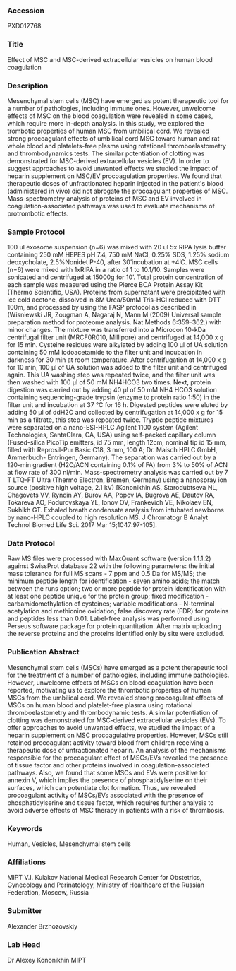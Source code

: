 ### Accession
PXD012768

### Title
Effect of MSC and MSC-derived extracellular vesicles on human blood coagulation

### Description
Mesenchymal stem cells (MSC) have emerged as potent therapeutic tool for a number of pathologies, including immune ones. However, unwelcome effects of MSC on the blood coagulation were revealed in some cases, which require more in-depth analysis. In this study, we explored the trombotic properties of human MSC from umbilical cord. We revealed strong procoagulant effects of umbilical cord MSC toward human and rat whole blood and platelets-free plasma using rotational thromboelastometry and thrombodynamics tests. The similar potentiation of clotting was demonstrated for MSC-derived extracellular vesicles (EV). In order to suggest approaches to avoid unwanted effects we studied the impact of heparin supplement on MSC/EV procoagulation properties. We found that therapeutic doses of unfractionated heparin injected in the patient's blood (administered in vivo) did not abrogate the procoagulant properties of MSC. Mass-spectrometry analysis of proteins of MSC and EV involved in coagulation-associated pathways was used  to evaluate mechanisms of protrombotic effects.

### Sample Protocol
100 ul exosome suspension (n=6) was mixed with 20 ul 5x RIPA lysis buffer containing 250 mM HEPES pH 7.4, 750 mM NaCl, 0.25% SDS, 1.25% sodium deoxycholate, 2.5%Nonidet P-40, after 30’incubation at +4’C. MSC сells (n=6)  were mixed with 1xRIPA in a ratio of 1 to 10.1/10. Samples were sonicated and centrifuged  at 15000g for 10’. Total protein concentration of each sample was measured using the Pierce BCA Protein Assay Kit (Thermo Scientific, USA). Proteins from supernatant were precipitated with ice cold acetone,  dissolved in 8M Urea/50mM Tris-HCl reduced with DTT 100m, and processed by using the FASP protocol as described in (Wisniewski JR, Zougman A, Nagaraj N, Mann M (2009) Universal sample preparation method for proteome analysis. Nat Methods 6:359–362.) with minor changes. The mixture was transferred into a Microcon 10-kDa centrifugal filter unit (MRCF0R010, Millipore) and centrifuged at 14,000 x g for 15 min. Cysteine residues were alkylated by adding 100 μl of UA solution containing 50 mM iodoacetamide to the filter unit and incubation in darkness for 30 min at room temperature. After centrifugation at 14,000 x g for 10 min, 100 μl of UA solution was added to the filter unit and centrifuged again. This UA washing step was repeated twice, and the filter unit was then washed with 100 μl of 50 mM NH4HCO3 two times. Next, protein digestion was carried out by adding 40 μl of 50 mM NH4 HCO3 solution containing sequencing-grade trypsin (enzyme to protein ratio 1:50) in the filter unit and incubation at 37 °C for 16 h. Digested peptides were eluted by adding 50 μl of ddH2O and collected by centrifugation at 14,000 x g for 15 min as a filtrate, this step was repeated twice. Tryptic peptide mixtures were separated on a nano-ESI-HPLC Agilent 1100 system (Agilent Technologies, SantaClara, CA, USA) using self-packed capillary column (Fused-silica PicoTip emitters, id 75 mm, length 12cm, nominal tip id 15 mm, filled with Reprosil-Pur Basic C18, 3 mm, 100 A; Dr. Maisch HPLC GmbH, Ammerbuch- Entringen, Germany). The separation was carried out by a 120-min gradient (H2O/ACN containing 0.1% of FA) from 3% to 50% of ACN at flow rate of 300 nl/min. Mass-spectrometry analysis was carried out by 7 T LTQ-FT Ultra (Thermo Electron, Bremen, Germany) using a nanospray ion source (positive high voltage, 2.1 kV) [Kononikhin AS, Starodubtseva NL, Chagovets VV, Ryndin AY, Burov AA, Popov IA, Bugrova AE, Dautov RA, Tokareva AO, Podurovskaya YL, Ionov OV, Frankevich VE, Nikolaev EN, Sukhikh GT. Exhaled breath condensate analysis from intubated newborns by nano-HPLC coupled to high resolution MS. J Chromatogr B Analyt Technol Biomed Life Sci. 2017 Mar 15;1047:97-105].

### Data Protocol
Raw MS files were processed with MaxQuant software (version 1.1.1.2) against SwissProt database 22 with the following parameters: the initial mass tolerance for full MS scans - 7 ppm and 0.5 Da for MS/MS; the minimum peptide length for identification - seven amino acids; the match between the runs option; two or more peptide for protein identification with at least one peptide unique for the protein group; fixed modification - carbamidomethylation of cysteines; variable modifications - N-terminal acetylation and methionine oxidation; false discovery rate (FDR) for proteins and peptides less than 0.01. Label-free analysis was performed using Perseus software package for protein quantitation. After matrix uploading the reverse proteins and the proteins identified only by site were excluded.

### Publication Abstract
Mesenchymal stem cells (MSCs) have emerged as a potent therapeutic tool for the treatment of a number of pathologies, including immune pathologies. However, unwelcome effects of MSCs on blood coagulation have been reported, motivating us to explore the thrombotic properties of human MSCs from the umbilical cord. We revealed strong procoagulant effects of MSCs on human blood and platelet-free plasma using rotational thromboelastometry and thrombodynamic tests. A similar potentiation of clotting was demonstrated for MSC-derived extracellular vesicles (EVs). To offer approaches to avoid unwanted effects, we studied the impact of a heparin supplement on MSC procoagulative properties. However, MSCs still retained procoagulant activity toward blood from children receiving a therapeutic dose of unfractionated heparin. An analysis of the mechanisms responsible for the procoagulant effect of MSCs/EVs revealed the presence of tissue factor and other proteins involved in coagulation-associated pathways. Also, we found that some MSCs and EVs were positive for annexin V, which implies the presence of phosphatidylserine on their surfaces, which can potentiate clot formation. Thus, we revealed procoagulant activity of MSCs/EVs associated with the presence of phosphatidylserine and tissue factor, which requires further analysis to avoid adverse effects of MSC therapy in patients with a risk of thrombosis.

### Keywords
Human, Vesicles, Mesenchymal stem cells

### Affiliations
MIPT
V.I. Kulakov National Medical Research Center for Obstetrics, Gynecology and Perinatology,
Ministry of Healthcare of the Russian Federation, Moscow, Russia

### Submitter
Alexander Brzhozovskiy

### Lab Head
Dr Alexey Kononikhin
MIPT



